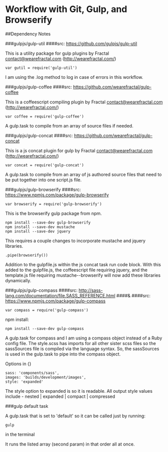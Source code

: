 # Workflow with Git, Gulp, and Browserify

##Dependency Notes

###gulpjs/gulp-util
####src: https://github.com/gulpjs/gulp-util

This is a utility package for gulp plugins by 
Fractal <contact@wearefractal.com> (http://wearefractal.com/)
	
	var gutil = require('gulp-util')


I am using the .log method to log in case of errors in this workflow.

###gulpjs/gulp-coffee
####src: https://github.com/wearefractal/gulp-coffee

This is a coffeescript compiling plugin by 
Fractal <contact@wearefractal.com> (http://wearefractal.com/)

	var coffee = require('gulp-coffee')

A gulp.task to compile from an array of source files
if needed.

###gulpjs/gulp-concat
####src: https://github.com/wearefractal/gulp-concat

This is a js concat plugin for gulp by 
Fractal <contact@wearefractal.com> (http://wearefractal.com/)

	
	var concat = require('gulp-concat')
	

A gulp.task to compile from an array of js authored source files
that need to be put together into one script.js file.

###gulpjs/gulp-browserify
####src: https://www.npmjs.com/package/gulp-browserify

	var browserify = require('gulp-browserify')

This is the browserify gulp package from npm.
	
	npm install --save-dev gulp-browserify
	npm install --save-dev mustache
	npm install --save-dev jquery

This requires a couple changes to incorporate mustache and jquery libraries.

	.pipe(browserify())

Addition to the gulpfile.js within the js concat task run code block.
With this added to the gulpfile.js, the coffeescript file requiring jquery, and the template.js
file requiring mustache--browserify will now add these libraries dynamically.

###gulpjs/gulp-compass
####src: http://sass-lang.com/documentation/file.SASS_REFERENCE.html 
####&
####src: https://www.npmjs.com/package/gulp-compass

	var compass = require('gulp-compass')

npm install:

	npm install --save-dev gulp-compass

A gulp.task for compass and I am using a compass object instead of a 
Ruby config file. The style.scss has imports for all other sister scss files so the sassSources
file is compiled via the language syntax. So, the sassSources is used in the gulp.task to pipe into
the compass object. 

Options in {}

	sass: 'components/sass',
	images: 'builds/development/images',
	style: 'expanded'

The style option to expanded is so it is readable. All output style values include -
nested | expanded | compact | compressed

###gulp default task

A gulp.task that is set to 'default' so it can be called just by running:

	gulp

in the terminal

It runs the listed array (second param) in that order all at once.

